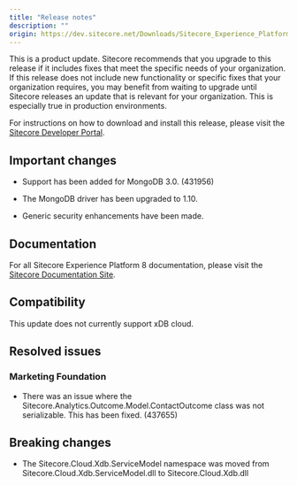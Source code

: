 ```yaml
---
title: "Release notes"
description: ""
origin: https://dev.sitecore.net/Downloads/Sitecore_Experience_Platform/8_0/Sitecore_Experience_Platform_80_Update5/Release_notes
---
```


This is a product update. Sitecore recommends that you upgrade to this release if it includes fixes that meet the specific needs of your organization. If this release does not include new functionality or specific fixes that your organization requires, you may benefit from waiting to upgrade until Sitecore releases an update that is relevant for your organization. This is especially true in production environments.

For instructions on how to download and install this release, please visit the [Sitecore Developer Portal](http://dev.sitecore.net/).

## Important changes

-   Support has been added for MongoDB 3.0. (431956)
    
-   The MongoDB driver has been upgraded to 1.10.
    
-   Generic security enhancements have been made.
    

## Documentation

For all Sitecore Experience Platform 8 documentation, please visit the [Sitecore Documentation Site](http://doc.sitecore.net/).

## Compatibility

This update does not currently support xDB cloud.

## Resolved issues

### Marketing Foundation

-   There was an issue where the Sitecore.Analytics.Outcome.Model.ContactOutcome class was not serializable. This has been fixed. (437655)
    

## Breaking changes

-   The Sitecore.Cloud.Xdb.ServiceModel namespace was moved from Sitecore.Cloud.Xdb.ServiceModel.dll to Sitecore.Cloud.Xdb.dll